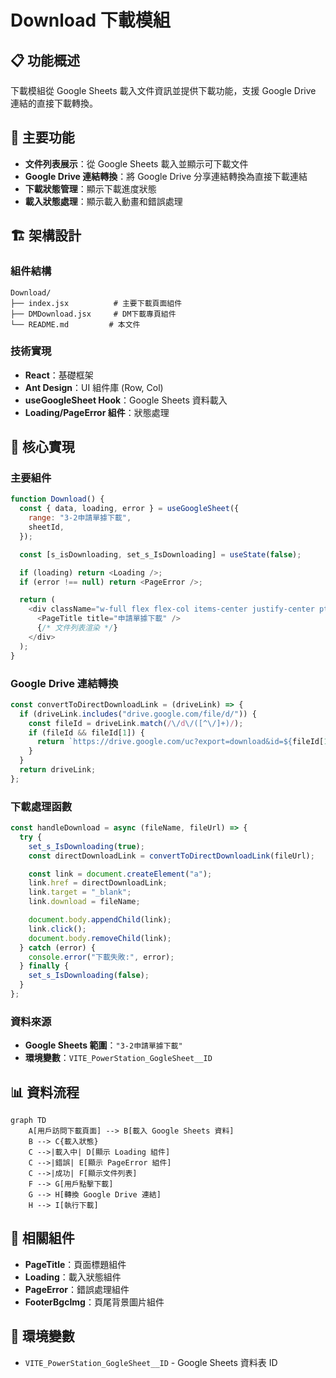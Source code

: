 # Download 下載模組

## 📋 功能概述
下載模組從 Google Sheets 載入文件資訊並提供下載功能，支援 Google Drive 連結的直接下載轉換。

## 🎯 主要功能
- **文件列表展示**：從 Google Sheets 載入並顯示可下載文件
- **Google Drive 連結轉換**：將 Google Drive 分享連結轉換為直接下載連結
- **下載狀態管理**：顯示下載進度狀態
- **載入狀態處理**：顯示載入動畫和錯誤處理

## 🏗️ 架構設計

### 組件結構
```
Download/
├── index.jsx          # 主要下載頁面組件
├── DMDownload.jsx     # DM下載專頁組件
└── README.md         # 本文件
```

### 技術實現
- **React**：基礎框架
- **Ant Design**：UI 組件庫 (Row, Col)
- **useGoogleSheet Hook**：Google Sheets 資料載入
- **Loading/PageError 組件**：狀態處理

## 🔧 核心實現

### 主要組件
```javascript
function Download() {
  const { data, loading, error } = useGoogleSheet({
    range: "3-2申請單據下載",
    sheetId,
  });

  const [s_isDownloading, set_s_IsDownloading] = useState(false);

  if (loading) return <Loading />;
  if (error !== null) return <PageError />;

  return (
    <div className="w-full flex flex-col items-center justify-center pt-[52px]">
      <PageTitle title="申請單據下載" />
      {/* 文件列表渲染 */}
    </div>
  );
}
```

### Google Drive 連結轉換
```javascript
const convertToDirectDownloadLink = (driveLink) => {
  if (driveLink.includes("drive.google.com/file/d/")) {
    const fileId = driveLink.match(/\/d\/([^\/]+)/);
    if (fileId && fileId[1]) {
      return `https://drive.google.com/uc?export=download&id=${fileId[1]}`;
    }
  }
  return driveLink;
};
```

### 下載處理函數
```javascript
const handleDownload = async (fileName, fileUrl) => {
  try {
    set_s_IsDownloading(true);
    const directDownloadLink = convertToDirectDownloadLink(fileUrl);

    const link = document.createElement("a");
    link.href = directDownloadLink;
    link.target = "_blank";
    link.download = fileName;

    document.body.appendChild(link);
    link.click();
    document.body.removeChild(link);
  } catch (error) {
    console.error("下載失敗:", error);
  } finally {
    set_s_IsDownloading(false);
  }
};
```

### 資料來源
- **Google Sheets 範圍**：`"3-2申請單據下載"`
- **環境變數**：`VITE_PowerStation_GogleSheet__ID`

## 📊 資料流程

```mermaid
graph TD
    A[用戶訪問下載頁面] --> B[載入 Google Sheets 資料]
    B --> C{載入狀態}
    C -->|載入中| D[顯示 Loading 組件]
    C -->|錯誤| E[顯示 PageError 組件]
    C -->|成功| F[顯示文件列表]
    F --> G[用戶點擊下載]
    G --> H[轉換 Google Drive 連結]
    H --> I[執行下載]
```

## 🔗 相關組件
- **PageTitle**：頁面標題組件
- **Loading**：載入狀態組件
- **PageError**：錯誤處理組件
- **FooterBgcImg**：頁尾背景圖片組件

## 🔧 環境變數
- `VITE_PowerStation_GogleSheet__ID` - Google Sheets 資料表 ID
